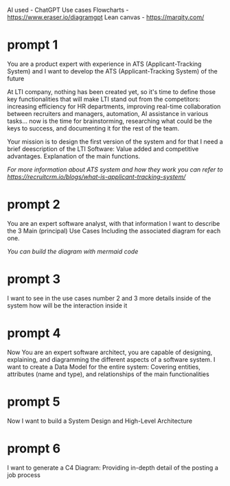 AI used - ChatGPT
Use cases Flowcharts - https://www.eraser.io/diagramgpt
Lean canvas - https://marqity.com/

# prompt 1

You are a product expert with experience in ATS (Applicant-Tracking System) and I want to develop the ATS (Applicant-Tracking System) of the future

At LTI company, nothing has been created yet, so it's time to define those key functionalities that will make LTI stand out from the competitors: increasing efficiency for HR departments, improving real-time collaboration between recruiters and managers, automation, AI assistance in various tasks... now is the time for brainstorming, researching what could be the keys to success, and documenting it for the rest of the team.

Your mission is to design the first version of the system and for that I need a brief deescription of the LTI Software: Value added and competitive advantages. Explanation of the main functions.

_For more information about ATS system and how they work you can refer to https://recruitcrm.io/blogs/what-is-applicant-tracking-system/_

# prompt 2

You are an expert software analyst, with that information I want to describe the 3 Main (principal) Use Cases Including the associated diagram for each one.

_You can build the diagram with mermaid code_

# prompt 3

I want to see in the use cases number 2 and 3 more details inside of the system how will be the interaction inside it

# prompt 4

Now You are an expert software architect, you are capable of designing, explaining, and diagramming the different aspects of a software system.
I want to create a Data Model for the entire system: Covering entities, attributes (name and type), and relationships of the main functionalities

# prompt 5

Now I want to build a System Design and High-Level Architecture

# prompt 6

I want to generate a C4 Diagram: Providing in-depth detail of the posting a job process
